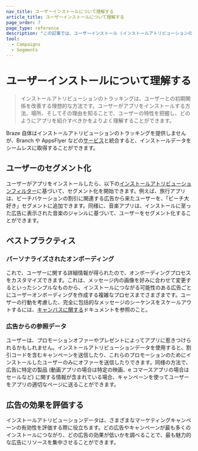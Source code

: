 ```yaml
---
nav_title: ユーザーインストールについて理解する
article_title: ユーザーインストールについて理解する 
page_order: 7
page_type: reference
description: "この記事では、ユーザーインストール (インストールアトリビューションのトラッキング) と、キャンペーン内でこの情報を使用するさまざまな方法について説明します。"
tool:
  - Campaigns
  - Segments
---
```


# ユーザーインストールについて理解する

> インストールアトリビューションのトラッキングは、ユーザーとの初期関係を改善する理想的な方法です。ユーザーがアプリをインストールする方法、場所、そしてその理由を知ることで、ユーザーの特性を把握し、どのようにアプリを紹介すべきかをよりよく理解することができます。 

Braze 自体はインストールアトリビューションのトラッキングを提供しませんが、Branch や AppsFlyer などの[サービス]({{site.baseurl}}/partners/message_orchestration/)と統合すると、インストールデータをシームレスに取得することができます。

## ユーザーのセグメント化

ユーザーがアプリをインストールしたら、以下の[インストールアトリビューションフィルター]({{site.baseurl}}/user_guide/engagement_tools/segments/segmentation_filters/#install-attribution)に基づいて、セグメント化を開始できます。例えば、旅行アプリは、ビーチバケーションの割引に関連する広告から来たユーザーを、「ビーチ大好き」セグメントに追加できます。同様に、音楽アプリは、インストールに至った広告に表示された音楽のジャンルに基づいて、ユーザーをセグメント化することができます。

## ベストプラクティス

### パーソナライズされたオンボーディング

これで、ユーザーに関する詳細情報が得られたので、オンボーディングプロセスをカスタマイズできます。これは、メッセージ内の画像を好みに合わせて変更するといったシンプルなものから、インストールにつながる可能性のある広告ごとにユーザーオンボーディングを作成する複雑なプロセスまでさまざまです。ユーザーの行動を考慮した、完全に包括的なメッセージのシーケンスをスケールアウトするには、[キャンバスに関する]({{site.baseurl}}/developer_guide/rest_api/messaging/#canvas)ドキュメントを参照のこと。

### 広告からの参照データ

ユーザーは、プロモーションオファーやプレゼントによってアプリに惹きつけられるかもしれません。インストールアトリビューションデータを使用すると、割引コードを含むキャンペーンを送信したり、これらのプロモーションのためにインストールしたユーザーのみにオファーを送信したりできます。同様の方法で、広告に特定の製品 (動画アプリの場合は特定の映画、e コマースアプリの場合はセールなど) に関する情報が含まれている場合、キャンペーンを使ってユーザーをアプリの適切なページに送ることができます。

## 広告の効果を評価する

インストールアトリビューションデータは、さまざまなマーケティングキャンペーンの有効性を評価する際に役立ちます。どの広告やキャンペーンが最も多くのインストールにつながり、どの広告の効果が低いかを調べることで、最も魅力的な広告にリソースを集中させることができます。

